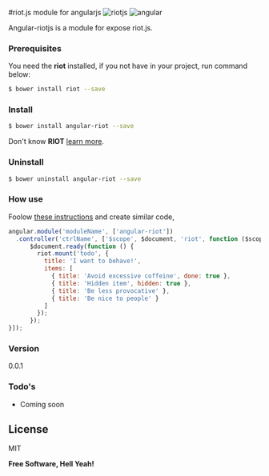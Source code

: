 #riot.js module for angularjs
![riotjs](https://muut.com/riotjs/logo/riot240x.png)    ![angular](https://angularjs.org/img/AngularJS-large.png)

Angular-riotjs is a module for expose riot.js.
### Prerequisites
You need the **riot** installed, if you not have in your project, run command below:
``` sh
$ bower install riot --save
```
### Install
``` sh
$ bower install angular-riot --save
```
Don't know **RIOT** [learn more](https://muut.com/riotjs/).

### Uninstall
``` bash
$ bower uninstall angular-riot --save
```
### How use
Foolow [these instructions](https://muut.com/riotjs/guide/) and create similar code, 
``` javascript
angular.module('moduleName', ['angular-riot'])
  .controller('ctrlName', ['$scope', $document, 'riot', function ($scope, $document, riot) {
      $document.ready(function () { 
        riot.mount('todo', {
          title: 'I want to behave!',
          items: [
            { title: 'Avoid excessive coffeine', done: true },
            { title: 'Hidden item', hidden: true },
            { title: 'Be less provocative' },
            { title: 'Be nice to people' }
          ]
        });
      });
}]);
```
### Version
0.0.1

### Todo's

 - Coming soon

License
----

MIT


**Free Software, Hell Yeah!**

